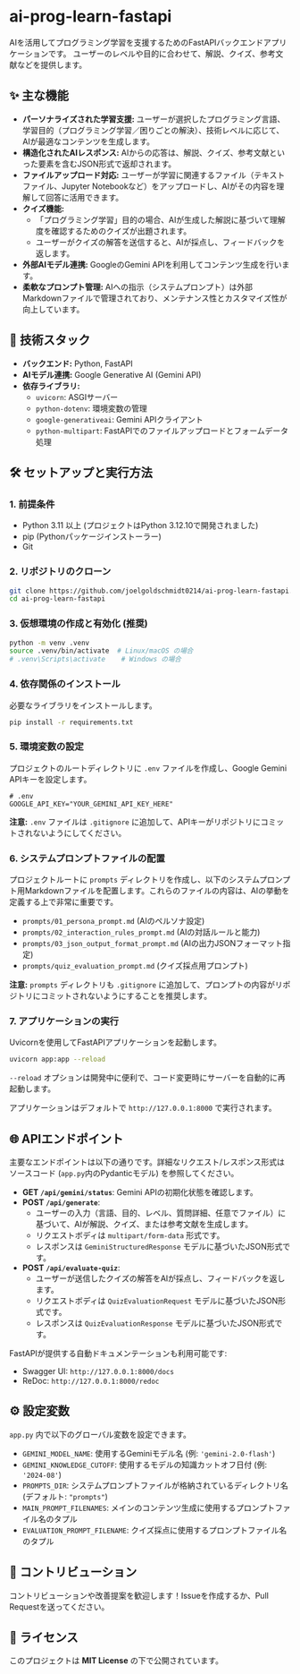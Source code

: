 # ai-prog-learn-fastapi

AIを活用してプログラミング学習を支援するためのFastAPIバックエンドアプリケーションです。
ユーザーのレベルや目的に合わせて、解説、クイズ、参考文献などを提供します。

## ✨ 主な機能

* **パーソナライズされた学習支援:** ユーザーが選択したプログラミング言語、学習目的（プログラミング学習／困りごとの解決）、技術レベルに応じて、AIが最適なコンテンツを生成します。
* **構造化されたAIレスポンス:** AIからの応答は、解説、クイズ、参考文献といった要素を含むJSON形式で返却されます。
* **ファイルアップロード対応:** ユーザーが学習に関連するファイル（テキストファイル、Jupyter Notebookなど）をアップロードし、AIがその内容を理解して回答に活用できます。
* **クイズ機能:**
  * 「プログラミング学習」目的の場合、AIが生成した解説に基づいて理解度を確認するためのクイズが出題されます。
  * ユーザーがクイズの解答を送信すると、AIが採点し、フィードバックを返します。
* **外部AIモデル連携:** GoogleのGemini APIを利用してコンテンツ生成を行います。
* **柔軟なプロンプト管理:** AIへの指示（システムプロンプト）は外部Markdownファイルで管理されており、メンテナンス性とカスタマイズ性が向上しています。

## 🚀 技術スタック

* **バックエンド:** Python, FastAPI
* **AIモデル連携:** Google Generative AI (Gemini API)
* **依存ライブラリ:**
  * `uvicorn`: ASGIサーバー
  * `python-dotenv`: 環境変数の管理
  * `google-generativeai`: Gemini APIクライアント
  * `python-multipart`: FastAPIでのファイルアップロードとフォームデータ処理

## 🛠️ セットアップと実行方法

### 1. 前提条件

* Python 3.11 以上 (プロジェクトはPython 3.12.10で開発されました)
* pip (Pythonパッケージインストーラー)
* Git

### 2. リポジトリのクローン

```bash
git clone https://github.com/joelgoldschmidt0214/ai-prog-learn-fastapi.git
cd ai-prog-learn-fastapi
```

### 3. 仮想環境の作成と有効化 (推奨)

```bash
python -m venv .venv
source .venv/bin/activate  # Linux/macOS の場合
# .venv\Scripts\activate    # Windows の場合
```

### 4. 依存関係のインストール

必要なライブラリをインストールします。

```bash
pip install -r requirements.txt
```

### 5. 環境変数の設定

プロジェクトのルートディレクトリに `.env` ファイルを作成し、Google Gemini APIキーを設定します。

```env
# .env
GOOGLE_API_KEY="YOUR_GEMINI_API_KEY_HERE"
```

**注意:** `.env` ファイルは `.gitignore` に追加して、APIキーがリポジトリにコミットされないようにしてください。

### 6. システムプロンプトファイルの配置

プロジェクトルートに `prompts` ディレクトリを作成し、以下のシステムプロンプト用Markdownファイルを配置します。これらのファイルの内容は、AIの挙動を定義する上で非常に重要です。

* `prompts/01_persona_prompt.md` (AIのペルソナ設定)
* `prompts/02_interaction_rules_prompt.md` (AIの対話ルールと能力)
* `prompts/03_json_output_format_prompt.md` (AIの出力JSONフォーマット指定)
* `prompts/quiz_evaluation_prompt.md` (クイズ採点用プロンプト)

**注意:** `prompts` ディレクトリも `.gitignore` に追加して、プロンプトの内容がリポジトリにコミットされないようにすることを推奨します。

### 7. アプリケーションの実行

Uvicornを使用してFastAPIアプリケーションを起動します。

```bash
uvicorn app:app --reload
```

`--reload` オプションは開発中に便利で、コード変更時にサーバーを自動的に再起動します。

アプリケーションはデフォルトで `http://127.0.0.1:8000` で実行されます。

## 🌐 APIエンドポイント

主要なエンドポイントは以下の通りです。詳細なリクエスト/レスポンス形式はソースコード (`app.py`内のPydanticモデル) を参照してください。

* **GET `/api/gemini/status`**: Gemini APIの初期化状態を確認します。
* **POST `/api/generate`**:
  * ユーザーの入力（言語、目的、レベル、質問詳細、任意でファイル）に基づいて、AIが解説、クイズ、または参考文献を生成します。
  * リクエストボディは `multipart/form-data` 形式です。
  * レスポンスは `GeminiStructuredResponse` モデルに基づいたJSON形式です。
* **POST `/api/evaluate-quiz`**:
  * ユーザーが送信したクイズの解答をAIが採点し、フィードバックを返します。
  * リクエストボディは `QuizEvaluationRequest` モデルに基づいたJSON形式です。
  * レスポンスは `QuizEvaluationResponse` モデルに基づいたJSON形式です。

FastAPIが提供する自動ドキュメンテーションも利用可能です:

* Swagger UI: `http://127.0.0.1:8000/docs`
* ReDoc: `http://127.0.0.1:8000/redoc`

## ⚙️ 設定変数

`app.py` 内で以下のグローバル変数を設定できます。

* `GEMINI_MODEL_NAME`: 使用するGeminiモデル名 (例: `'gemini-2.0-flash'`)
* `GEMINI_KNOWLEDGE_CUTOFF`: 使用するモデルの知識カットオフ日付 (例: `'2024-08'`)
* `PROMPTS_DIR`: システムプロンプトファイルが格納されているディレクトリ名 (デフォルト: `"prompts"`)
* `MAIN_PROMPT_FILENAMES`: メインのコンテンツ生成に使用するプロンプトファイル名のタプル
* `EVALUATION_PROMPT_FILENAME`: クイズ採点に使用するプロンプトファイル名のタプル

## 🤝 コントリビューション

コントリビューションや改善提案を歓迎します！Issueを作成するか、Pull Requestを送ってください。

## 📝 ライセンス

このプロジェクトは **MIT License** の下で公開されています。
